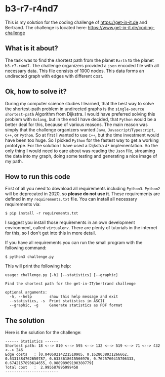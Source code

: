 # b3-r7-r4nd7

This is my solution for the coding challenge of https://get-in-it.de and Bertrand.
The challenge is located here: https://www.get-in-it.de/coding-challenge

## What is it about?

The task was to find the shortest path from the planet `Earth` to the planet `b3-r7-r4nd7`.
The challenge organizers provided a `json` encoded file with all necessary data.
This file consists of 1000 nodes. This data forms an undirected graph with 
edges with different cost.

## Ok, how to solve it?

During my computer science studies I learned, that the best way to solve the shortest-path
problem in undirected graphs is the `single-source shortest-path` Algorithm from Dijkstra.
I would have preferred solving this problem with `Golang`, but in the end I have decided,
that `Python` would be a better deal for this, because of various reasons. The main reason
was simply that the challenge organizers wanted `Java`, `Javascript`/`Typescript`, `C++`, 
or `Python`. So at first I wanted to use `C++`, but the time investment would have been
too huge. So I picked `Python` for the fastest way to get a working prototype.
For the solution I have used a Dijkstra `A*` implementation.
So the only thing I would need to care about was reading the `Json` file, 
streaming the data into my graph, doing some testing and generating a nice image of my path.

## How to run this code

First of all you need to download all requirements including `Python3`. 
`Python2` will be deprecated in 2020, so **please do not use it**.
These requirements are defined in my `requirements.txt` file.
You can install all necessary requirements via:

`$ pip install -r requirements.txt`

I suggest you install those requirements in an own development environment, 
called `virtualenv`. There are plenty of tutorials in the internet for this,
so I don't get into this in more detail.

If you have all requirements you can run the small program with the following command:

`$ python3 challenge.py`

This will print the following help:

```
usage: challenge.py [-h] [--statistics] [--graphic]

Find the shortest path for the get-in-IT/bertrand challenge

optional arguments:
  -h, --help        show this help message and exit
  --statistics, -s  Print statistics in ASCII
  --graphic, -g     Generate statistics as PDF format
```

## The solution

Here is the solution for the challenge:
```
------ Statistics ------
Shortest path: 18 <--> 810 <--> 595 <--> 132 <--> 519 <--> 71 <--> 432 <--> 246
Edge costs   : [0.04060214221510905, 0.1628038931266662, 0.6331384762650787, 0.6333618615566976, 0.7625760415706333, 0.6742157893614655, 0.08898969190380779]
Total cost   :  2.995687895999458
------------------------
```